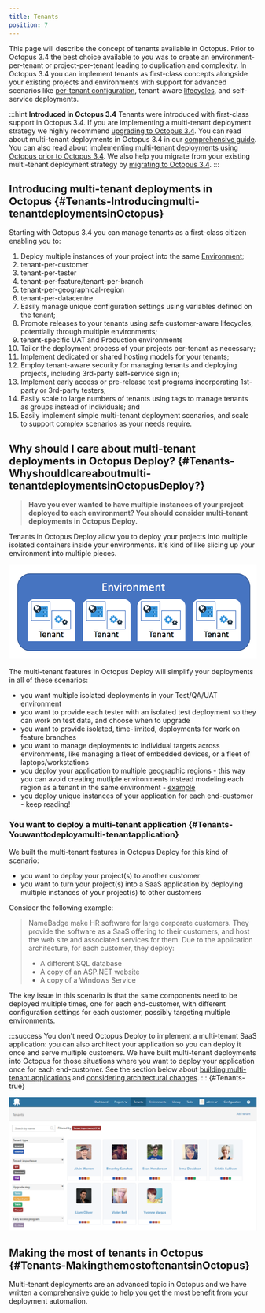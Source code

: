 ```yaml
---
title: Tenants
position: 7
---
```


This page will describe the concept of tenants available in Octopus. Prior to Octopus 3.4 the best choice available to you was to create an environment-per-tenant or project-per-tenant leading to duplication and complexity. In Octopus 3.4 you can implement tenants as first-class concepts alongside your existing projects and environments with support for advanced scenarios like [per-tenant configuration](/docs/guides/multi-tenant-deployments/multi-tenant-deployment-guide/working-with-tenant-specific-variables.md), tenant-aware [lifecycles](/docs/key-concepts/lifecycles.md), and self-service deployments.

:::hint
**Introduced in Octopus 3.4**
Tenants were introduced with first-class support in Octopus 3.4. If you are implementing a multi-tenant deployment strategy we highly recommend [upgrading to Octopus 3.4](http://g.octopushq.com/ProductDownloadPage). You can read about multi-tenant deployments in Octopus 3.4 in our [comprehensive guide](/docs/guides/multi-tenant-deployments/index.md). You can also read about implementing [multi-tenant deployments using Octopus prior to Octopus 3.4](/docs/guides/multi-tenant-deployments/multi-tenant-deployments-prior-to-octopus-3.4/index.md). We also help you migrate from your existing multi-tenant deployment strategy by [migrating to Octopus 3.4](/docs/guides/multi-tenant-deployments/multi-tenant-deployments-prior-to-octopus-3.4/migrating-to-octopus-3.4.md).
:::

## Introducing multi-tenant deployments in Octopus {#Tenants-Introducingmulti-tenantdeploymentsinOctopus}

Starting with Octopus 3.4 you can manage tenants as a first-class citizen enabling you to:

1. Deploy multiple instances of your project into the same [Environment](http://docs.octopusdeploy.com/display/OD/Environments);
2. tenant-per-customer
3. tenant-per-tester
4. tenant-per-feature/tenant-per-branch
5. tenant-per-geographical-region
6. tenant-per-datacentre
7. Easily manage unique configuration settings using variables defined on the tenant;
8. Promote releases to your tenants using safe customer-aware lifecycles, potentially through multiple environments;
9. tenant-specific UAT and Production environments
10. Tailor the deployment process of your projects per-tenant as necessary;
11. Implement dedicated or shared hosting models for your tenants;
12. Employ tenant-aware security for managing tenants and deploying projects, including 3rd-party self-service sign in;
13. Implement early access or pre-release test programs incorporating 1st-party or 3rd-party testers;
14. Easily scale to large numbers of tenants using tags to manage tenants as groups instead of individuals; and
15. Easily implement simple multi-tenant deployment scenarios, and scale to support complex scenarios as your needs require.

## Why should I care about multi-tenant deployments in Octopus Deploy? {#Tenants-WhyshouldIcareaboutmulti-tenantdeploymentsinOctopusDeploy?}

> **Have you ever wanted to have multiple instances of your project deployed to each environment? You should consider multi-tenant deployments in Octopus Deploy.**

Tenants in Octopus Deploy allow you to deploy your projects into multiple isolated containers inside your environments. It's kind of like slicing up your environment into multiple pieces.

![](/docs/images/3048184/5866225.png "width=500")

The multi-tenant features in Octopus Deploy will simplify your deployments in all of these scenarios:

- you want multiple isolated deployments in your Test/QA/UAT environment
- you want to provide each tester with an isolated test deployment so they can work on test data, and choose when to upgrade
- you want to provide isolated, time-limited, deployments for work on feature branches
- you want to manage deployments to individual targets across environments, like managing a fleet of embedded devices, or a fleet of laptops/workstations
- you deploy your application to multiple geographic regions - this way you can avoid creating mutliple environments instead modeling each region as a tenant in the same environment - [example](http://docs.octopusdeploy.com/display/OD/Multi-region+deployment+pattern)
- you deploy unique instances of your application for each end-customer - keep reading!

### You want to deploy a multi-tenant application {#Tenants-Youwanttodeployamulti-tenantapplication}

We built the multi-tenant features in Octopus Deploy for this kind of scenario:

- you want to deploy your project(s) to another customer
- you want to turn your project(s) into a SaaS application by deploying multiple instances of your project(s) to other customers

Consider the following example:

> NameBadge make HR software for large corporate customers. They provide the software as a SaaS offering to their customers, and host the web site and associated services for them. Due to the application architecture, for each customer, they deploy:
>
> - A different SQL database
> - A copy of an ASP.NET website
> - A copy of a Windows Service

The key issue in this scenario is that the same components need to be deployed multiple times, one for each end-customer, with different configuration settings for each customer, possibly targeting multiple environments.

:::success
You don't need Octopus Deploy to implement a multi-tenant SaaS application: you can also architect your application so you can deploy it once and serve multiple customers. We have built multi-tenant deployments into Octopus for those situations where you want to deploy your application once for each end-customer. See the section below about [building multi-tenant applications](/docs/guides/multi-tenant-deployments/index.md) and [considering architectural changes](/docs/guides/multi-tenant-deployments/index.md).
:::
 {#Tenants-true}

![](/docs/images/5669336/5865825.png "width=500")

## Making the most of tenants in Octopus {#Tenants-MakingthemostoftenantsinOctopus}

Multi-tenant deployments are an advanced topic in Octopus and we have written a [comprehensive guide](/docs/guides/multi-tenant-deployments/index.md) to help you get the most benefit from your deployment automation.

